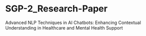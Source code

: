 # SGP-2_Research-Paper
Advanced NLP Techniques in AI Chatbots: Enhancing Contextual Understanding in Healthcare and Mental Health Support
